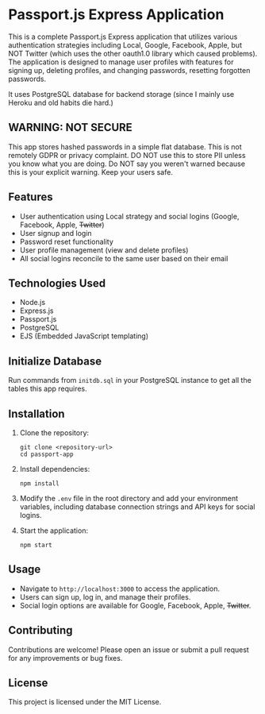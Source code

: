 # Passport.js Express Application

This is a complete Passport.js Express application that utilizes various authentication strategies including Local, Google, Facebook, Apple, but NOT Twitter (which uses the other oauth1.0 library which caused problems). The application is designed to manage user profiles with features for signing up, deleting profiles, and changing passwords, resetting forgotten passwords.

It uses PostgreSQL database for backend storage (since I mainly use Heroku and old habits die hard.)

## WARNING: NOT SECURE

This app stores hashed passwords in a simple flat database. This is not remotely GDPR or privacy complaint. DO NOT use this to store PII unless you know what you are doing. Do NOT say you weren't warned because this is your explicit warning. Keep your users safe.

## Features

- User authentication using Local strategy and social logins (Google, Facebook, Apple, ~~Twitter~~)
- User signup and login
- Password reset functionality
- User profile management (view and delete profiles)
- All social logins reconcile to the same user based on their email

## Technologies Used

- Node.js
- Express.js
- Passport.js
- PostgreSQL
- EJS (Embedded JavaScript templating)

## Initialize Database
Run commands from `initdb.sql` in your PostgreSQL instance to get all the tables this app requires.

## Installation

1. Clone the repository:
   ```
   git clone <repository-url>
   cd passport-app
   ```

2. Install dependencies:
   ```
   npm install
   ```

3. Modify the `.env` file in the root directory and add your environment variables, including database connection strings and API keys for social logins.

4. Start the application:
   ```
   npm start
   ```

## Usage

- Navigate to `http://localhost:3000` to access the application.
- Users can sign up, log in, and manage their profiles.
- Social login options are available for Google, Facebook, Apple, ~~Twitter~~.

## Contributing

Contributions are welcome! Please open an issue or submit a pull request for any improvements or bug fixes.

## License

This project is licensed under the MIT License.